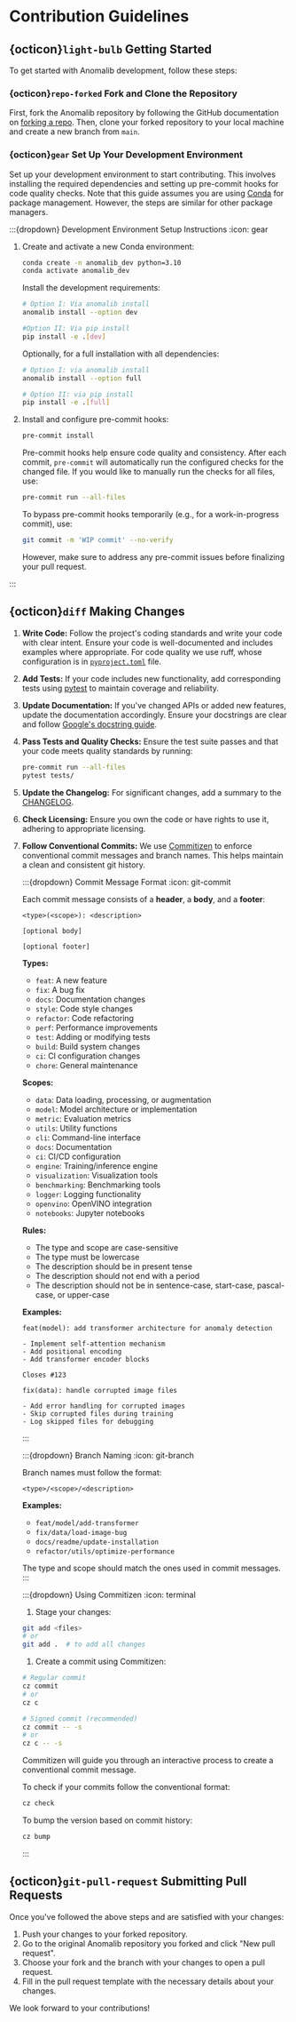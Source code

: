 # Contribution Guidelines

## {octicon}`light-bulb` Getting Started

To get started with Anomalib development, follow these steps:

### {octicon}`repo-forked` Fork and Clone the Repository

First, fork the Anomalib repository by following the GitHub documentation on [forking a repo](https://docs.github.com/en/enterprise-cloud@latest/pull-requests/collaborating-with-pull-requests/working-with-forks/fork-a-repo). Then, clone your forked repository to your local machine and create a new branch from `main`.

### {octicon}`gear` Set Up Your Development Environment

Set up your development environment to start contributing. This involves installing the required dependencies and setting up pre-commit hooks for code quality checks. Note that this guide assumes you are using [Conda](https://docs.conda.io/en/latest/) for package management. However, the steps are similar for other package managers.

:::{dropdown} Development Environment Setup Instructions
:icon: gear

1. Create and activate a new Conda environment:

   ```bash
   conda create -n anomalib_dev python=3.10
   conda activate anomalib_dev
   ```

   Install the development requirements:

   ```bash
   # Option I: Via anomalib install
   anomalib install --option dev

   #Option II: Via pip install
   pip install -e .[dev]
   ```

   Optionally, for a full installation with all dependencies:

   ```bash
   # Option I: via anomalib install
   anomalib install --option full

   # Option II: via pip install
   pip install -e .[full]
   ```

2. Install and configure pre-commit hooks:

   ```bash
   pre-commit install
   ```

   Pre-commit hooks help ensure code quality and consistency. After each commit,
   `pre-commit` will automatically run the configured checks for the changed file.
   If you would like to manually run the checks for all files, use:

   ```bash
   pre-commit run --all-files
   ```

   To bypass pre-commit hooks temporarily (e.g., for a work-in-progress commit), use:

   ```bash
   git commit -m 'WIP commit' --no-verify
   ```

   However, make sure to address any pre-commit issues before finalizing your pull request.

:::

## {octicon}`diff` Making Changes

1. **Write Code:** Follow the project's coding standards and write your code with clear intent. Ensure your code is well-documented and includes examples where appropriate. For code quality we use ruff, whose configuration is in [`pyproject.toml`](https://github.com/open-edge-platform/anomalib/blob/main/pyproject.toml) file.

2. **Add Tests:** If your code includes new functionality, add corresponding tests using [pytest](https://docs.pytest.org/en/7.4.x/) to maintain coverage and reliability.

3. **Update Documentation:** If you've changed APIs or added new features, update the documentation accordingly. Ensure your docstrings are clear and follow [Google's docstring guide](https://google.github.io/styleguide/pyguide.html#38-comments-and-docstrings).

4. **Pass Tests and Quality Checks:** Ensure the test suite passes and that your code meets quality standards by running:

   ```bash
   pre-commit run --all-files
   pytest tests/
   ```

5. **Update the Changelog:** For significant changes, add a summary to the [CHANGELOG](https://github.com/open-edge-platform/anomalib/blob/main/CHANGELOG.md).

6. **Check Licensing:** Ensure you own the code or have rights to use it, adhering to appropriate licensing.

7. **Follow Conventional Commits:** We use [Commitizen](https://commitizen-tools.github.io/commitizen/) to enforce conventional commit messages and branch names. This helps maintain a clean and consistent git history.

   :::{dropdown} Commit Message Format
   :icon: git-commit

   Each commit message consists of a **header**, a **body**, and a **footer**:

   ```text
   <type>(<scope>): <description>

   [optional body]

   [optional footer]
   ```

   **Types:**
   - `feat`: A new feature
   - `fix`: A bug fix
   - `docs`: Documentation changes
   - `style`: Code style changes
   - `refactor`: Code refactoring
   - `perf`: Performance improvements
   - `test`: Adding or modifying tests
   - `build`: Build system changes
   - `ci`: CI configuration changes
   - `chore`: General maintenance

   **Scopes:**
   - `data`: Data loading, processing, or augmentation
   - `model`: Model architecture or implementation
   - `metric`: Evaluation metrics
   - `utils`: Utility functions
   - `cli`: Command-line interface
   - `docs`: Documentation
   - `ci`: CI/CD configuration
   - `engine`: Training/inference engine
   - `visualization`: Visualization tools
   - `benchmarking`: Benchmarking tools
   - `logger`: Logging functionality
   - `openvino`: OpenVINO integration
   - `notebooks`: Jupyter notebooks

   **Rules:**
   - The type and scope are case-sensitive
   - The type must be lowercase
   - The description should be in present tense
   - The description should not end with a period
   - The description should not be in sentence-case, start-case, pascal-case, or upper-case

   **Examples:**

   ```text
   feat(model): add transformer architecture for anomaly detection

   - Implement self-attention mechanism
   - Add positional encoding
   - Add transformer encoder blocks

   Closes #123
   ```

   ```text
   fix(data): handle corrupted image files

   - Add error handling for corrupted images
   - Skip corrupted files during training
   - Log skipped files for debugging
   ```

   :::

   :::{dropdown} Branch Naming
   :icon: git-branch

   Branch names must follow the format:

   ```text
   <type>/<scope>/<description>
   ```

   **Examples:**
   - `feat/model/add-transformer`
   - `fix/data/load-image-bug`
   - `docs/readme/update-installation`
   - `refactor/utils/optimize-performance`

   The type and scope should match the ones used in commit messages.
   :::

   :::{dropdown} Using Commitizen
   :icon: terminal
   1. Stage your changes:

   ```bash
   git add <files>
   # or
   git add .  # to add all changes
   ```
   1. Create a commit using Commitizen:

   ```bash
   # Regular commit
   cz commit
   # or
   cz c

   # Signed commit (recommended)
   cz commit -- -s
   # or
   cz c -- -s
   ```

   Commitizen will guide you through an interactive process to create a conventional commit message.

   To check if your commits follow the conventional format:

   ```bash
   cz check
   ```

   To bump the version based on commit history:

   ```bash
   cz bump
   ```

   :::

## {octicon}`git-pull-request` Submitting Pull Requests

Once you've followed the above steps and are satisfied with your changes:

1. Push your changes to your forked repository.
2. Go to the original Anomalib repository you forked and click "New pull request".
3. Choose your fork and the branch with your changes to open a pull request.
4. Fill in the pull request template with the necessary details about your changes.

We look forward to your contributions!
